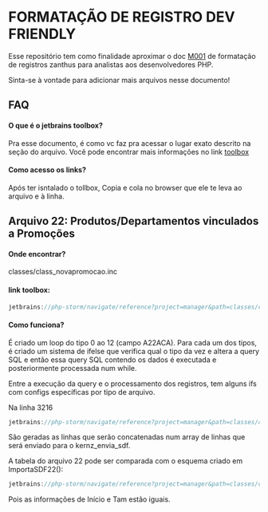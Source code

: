 
# FORMATAÇÃO DE REGISTRO DEV FRIENDLY

Esse repositório tem como finalidade aproximar o doc [M001](https://docs.zanthusonline.com.br/wp-content/uploads/2024/02/M001-Formatacao-de-Registros.pdf) de formatação de registros zanthus para analistas aos desenvolvedores PHP. 

Sinta-se à vontade para adicionar mais arquivos nesse documento! 


## FAQ

#### O que é o jetbrains toolbox? 

Pra esse documento, é como vc faz pra acessar o lugar exato descrito na seção do arquivo. Você pode encontrar mais informações no link
[toolbox](https://www.jetbrains.com/toolbox-app/)

#### Como acesso os links?
Após ter isntalado o tollbox, Copia e cola no browser que ele te leva ao arquivo e à linha. 


##  Arquivo 22: Produtos/Departamentos vinculados a Promoções

#### Onde encontrar?
classes/class_novapromocao.inc 

#### link toolbox: 

```javascript
jetbrains://php-storm/navigate/reference?project=manager&path=classes/class_novapromocao.inc:2802
``` 

#### Como funciona?

É criado um loop do tipo 0 ao 12 (campo A22ACA). Para cada um dos tipos, é criado um sistema de ifelse que verifica qual o tipo da vez e altera a query SQL e então essa query SQL contendo os dados é executada e posteriormente processada num while.

Entre a execução da query e o processamento dos registros, tem alguns ifs com configs específicas por tipo de arquivo. 

Na linha 3216

```javascript
jetbrains://php-storm/navigate/reference?project=manager&path=classes/class_novapromocao.inc:3216
``` 

São geradas as linhas que serão concatenadas num array de linhas que será enviado para o kernz_envia_sdf. 

A tabela do arquivo 22 pode ser comparada com o esquema criado em ImportaSDF22():

```javascript
jetbrains://php-storm/navigate/reference?project=manager&path=classes/class_novapromocao.inc:3435
``` 
Pois as informações de Início e Tam estão iguais. 
